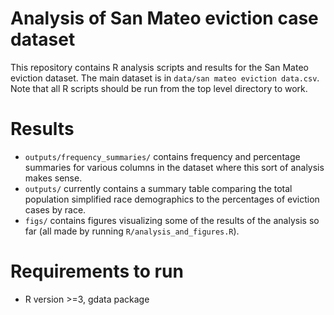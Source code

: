 # Analysis of San Mateo eviction case dataset

This repository contains R analysis scripts and results for the San Mateo eviction dataset. The main dataset is in `data/san mateo eviction data.csv`. Note that all R scripts should be run from the top level directory to work.

# Results

- `outputs/frequency_summaries/` contains frequency and percentage summaries for various columns in the dataset where this sort of analysis makes sense.
- `outputs/` currently contains a summary table comparing the total population simplified race demographics to the percentages of eviction cases by race.
- `figs/` contains figures visualizing some of the results of the analysis so far (all made by running `R/analysis_and_figures.R`).

# Requirements to run

- R version >=3, gdata package